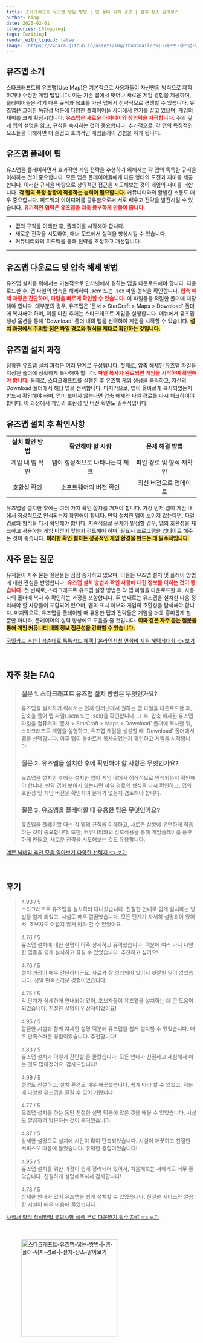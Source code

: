 ```yaml
---
title: 스타크래프트 유즈맵 넣는 방법 | 맵 폴더 위치 경로 | 설치 장소 알아보기
author: bing
date: 2025-02-01
categories: [Blogging]
tags: [writing]
render_with_liquid: false
image: 'https://24nara.github.io/assets/img/thumbnail/스타크래프트-유즈맵-넣는-방법-|-맵-폴더-위치-경로-|-설치-장소-알아보기.webp'
---
```



<h2 id='유즈맵_소개'>유즈맵 소개</h2>

<p>스타크래프트의 유즈맵(Use Map)은 기본적으로 사용자들이 자신만의 방식으로 제작하거나 수정한 게임 맵입니다. 이는 기존 맵에서 벗어나 새로운 게임 경험을 제공하며, 플레이어들은 각기 다른 규칙과 목표를 가진 맵에서 전략적으로 경쟁할 수 있습니다. 유즈맵은 그러한 독창성 덕분에 다양한 플레이어들 사이에서 인기를 끌고 있으며, 게임의 재미를 크게 확장시킵니다. <b><span style="color: #ee2323;">유즈맵은 새로운 아이디어와 창의력을 자극합니다.</span></b> 주의 깊게 맵의 설명을 읽고, 규칙을 숙지하는 것이 중요합니다. 추가적으로, 각 맵의 특징적인 요소들을 이해하면 더 즐겁고 효과적인 게임플레이 경험을 하게 됩니다. </p>

<h2 id='유즈맵_플레이_팁'>유즈맵 플레이 팁</h2>

<p>유즈맵을 플레이하면서 효과적인 게임 전략을 수행하기 위해서는 각 맵의 독특한 규칙을 이해하는 것이 중요합니다. 모든 맵은 플레이어들에게 다른 형태의 도전과 재미를 제공합니다. 이러한 규칙을 바탕으로 창의적인 접근을 시도해보는 것이 게임의 재미를 더합니다. <b><span style="background-color: #ffe066;">각 맵의 특정 상황에 적응하는 능력이 필요합니다.</span></b> 커뮤니티와의 활발한 소통도 매우 중요합니다. 피드백과 아이디어를 공유함으로써 서로 배우고 전략을 발전시킬 수 있습니다. <b><span style="color: #ee2323;">유기적인 협력은 유즈맵을 더욱 풍부하게 만들어 줍니다.</span></b></p>

<hr />

<ul>
    <li>맵의 규칙을 이해한 후, 플레이를 시작해야 합니다.</li>
    <li>새로운 전략을 시도하여, 매너 모드에서 실력을 향상시킬 수 있습니다.</li>
    <li>커뮤니티와의 피드백을 통해 전략을 조정하고 개선합니다.</li>
</ul>

<hr />

<h2 id='유즈맵_다운로드_및_압축_해제_방법'>유즈맵 다운로드 및 압축 해제 방법</h2>

<p>유즈맵 설치를 위해서는 기본적으로 인터넷에서 원하는 맵을 다운로드해야 합니다. 다운로드한 후, 맵 파일의 압축을 해제하여 .scm 또는 .scx 파일 형식을 확인합니다. <b><span style="color: #ee2323;">압축 해제 과정은 간단하며, 파일을 빠르게 확인할 수 있습니다.</span></b> 이 파일들을 적절한 폴더에 저장해야 합니다. 대부분의 경우, 유즈맵은 '문서 > StarCraft > Maps > Download' 폴더에 복사해야 하며, 이를 마친 후에는 스타크래프트 게임을 실행합니다. 메뉴에서 유즈맵 생성 옵션을 통해 'Download' 폴더 내의 맵을 선택하여 게임을 시작할 수 있습니다. <b><span style="background-color: #ffe066;">설치 과정에서 주의할 점은 파일 경로와 형식을 제대로 확인하는 것입니다.</span></b></p>

<h2 id='유즈맵_설치_과정'>유즈맵 설치 과정</h2>

<p>정확한 유즈맵 설치 과정은 여러 단계로 구성됩니다. 첫째로, 압축 해제된 유즈맵 파일을 지정된 폴더에 정확하게 복사해야 합니다. <b><span style="color: #ee2323;">파일 복사가 완료되면 게임을 시작하여 확인해야 합니다.</span></b> 둘째로, 스타크래프트를 실행한 후 유즈맵 게임 생성을 클릭하고, 자신의 Download 폴더에서 해당 맵을 선택합니다. 마지막으로, 맵이 올바르게 복사되었는지 반드시 확인해야 하며, 맵이 보이지 않는다면 압축 해제와 파일 경로를 다시 체크하여야 합니다. 이 과정에서 게임의 호환성 및 버전 확인도 필수적입니다. </p>

<h2 id='유즈맵_설치_후_확인사항'>유즈맵 설치 후 확인사항</h2>

<table>
    <tr>
        <td style="text-align: center; height: 17px;"><b>설치 확인 방법</b></td>
        <td style="text-align: center; height: 17px;"><b>확인해야 할 사항</b></td>
        <td style="text-align: center; height: 17px;"><b>문제 해결 방법</b></td>
    </tr>
    <tr>
        <td style="text-align: center; height: 17px;">게임 내 맵 확인</td>
        <td style="text-align: center; height: 17px;">맵이 정상적으로 나타나는지 체크</td>
        <td style="text-align: center; height: 17px;">파일 경로 및 형식 재확인</td>
    </tr>
    <tr>
        <td style="text-align: center; height: 17px;">호환성 확인</td>
        <td style="text-align: center; height: 17px;">소프트웨어의 버전 확인</td>
        <td style="text-align: center; height: 17px;">최신 버전으로 업데이트</td>
    </tr>
</table>

<p>유즈맵을 설치한 후에는 여러 가지 확인 절차를 거쳐야 합니다. 가장 먼저 맵이 게임 내에서 정상적으로 인식되는지 확인해야 합니다. 만약 설치한 맵이 보이지 않는다면, 파일 경로와 형식을 다시 확인해야 합니다. 지속적으로 문제가 발생할 경우, 맵의 호환성을 체크하고 사용하는 게임 버전이 맞는지 검토해야 하며, 필요시 프로그램을 업데이트 해주는 것이 좋습니다. <b><span style="background-color: #ffe066;">이러한 확인 절차는 성공적인 게임 환경을 만드는 데 필수적입니다.</span></b></p>

<h2 id='자주_묻는_질문'>자주 묻는 질문</h2>

<p>유저들이 자주 묻는 질문들은 점점 증가하고 있으며, 이들은 유즈맵 설치 및 플레이 방법에 대한 관심을 반영합니다. <b><span style="color: #ee2323;">유즈맵 설치 방법과 확인 사항에 대한 정보를 더하는 것이 좋습니다.</span></b> 첫 번째로, 스타크래프트 유즈맵 설정 방법은 각 맵 파일을 다운로드한 후, 사용자의 폴더에 복사 후 확인하는 과정을 포함합니다. 두 번째로는 유즈맵을 설치한 다음 정리해야 할 사항들이 포함되어 있으며, 맵의 표시 여부와 게임의 호환성을 탐색해야 합니다. 마지막으로, 유즈맵을 플레이할 때 유용한 팁과 전략들은 게임을 더욱 흥미롭게 할 뿐만 아니라, 플레이어의 실력 향상에도 도움을 줄 것입니다. <b><span style="background-color: #ffe066;">이와 같은 자주 묻는 질문을 통해 게임 커뮤니티 내의 정보 접근성을 강화할 수 있습니다.</span></b></p>


<p><a class="click-button" title="국민카드 추천 | 청춘대로 톡톡카드 혜택 | 온라인신청 연회비 지원 혜택최대화" href="https://24nara.github.io/posts/%EA%B5%AD%EB%AF%BC%EC%B9%B4%EB%93%9C-%EC%B6%94%EC%B2%9C-%EC%B2%AD%EC%B6%98%EB%8C%80%EB%A1%9C-%ED%86%A1%ED%86%A1%EC%B9%B4%EB%93%9C-%ED%98%9C%ED%83%9D-%EC%98%A8%EB%9D%BC%EC%9D%B8%EC%8B%A0%EC%B2%AD-%EC%97%B0%ED%9A%8C%EB%B9%84-%EC%A7%80%EC%9B%90-%ED%98%9C%ED%83%9D%EC%B5%9C%EB%8C%80%ED%99%94/" rel="dofollow">국민카드 추천 | 청춘대로 톡톡카드 혜택 | 온라인신청 연회비 지원 혜택최대화 👈 보기</a></p><br>
<h2 id='자주_찾는_FAQ'>자주 찾는 FAQ</h2>
<div itemscope="" itemtype="https://schema.org/FAQPage"> 
<blockquote> 
<div itemscope="" itemprop="mainEntity" itemtype="https://schema.org/Question"> 
<h3 itemprop="name">질문 1. 스타크래프트 유즈맵 설치 방법은 무엇인가요?</h3> 
<div itemscope="" itemprop="acceptedAnswer" itemtype="https://schema.org/Answer"> 
<span itemprop="text"> 
<p>유즈맵을 설치하기 위해서는 먼저 인터넷에서 원하는 맵 파일을 다운로드한 후, 압축을 풀어 맵 파일(.scm 또는 .scx)을 확인합니다. 그 후, 압축 해제된 유즈맵 파일을 컴퓨터의 '문서 > StarCraft > Maps > Download' 폴더에 복사한 뒤, 스타크래프트 게임을 실행하고, 유즈맵 게임을 생성할 때 'Download' 폴더에서 맵을 선택합니다. 이후 맵이 올바르게 복사되었는지 확인하고 게임을 시작합니다.</p> 
</span> 
</div> 
</div> 
<div itemscope="" itemprop="mainEntity" itemtype="https://schema.org/Question"> 
<h3 itemprop="name">질문 2. 유즈맵을 설치한 후에 확인해야 할 사항은 무엇인가요?</h3> 
<div itemscope="" itemprop="acceptedAnswer" itemtype="https://schema.org/Answer"> 
<span itemprop="text"> 
<p>유즈맵을 설치한 후에는 설치한 맵이 게임 내에서 정상적으로 인식되는지 확인해야 합니다. 만약 맵이 보이지 않는다면 파일 경로와 형식을 다시 확인하고, 맵의 호환성 및 게임 버전을 확인하여 문제가 없는지 검토해야 합니다.</p> 
</span> 
</div> 
</div> 
<div itemscope="" itemprop="mainEntity" itemtype="https://schema.org/Question"> 
<h3 itemprop="name">질문 3. 유즈맵을 플레이할 때 유용한 팁은 무엇인가요?</h3> 
<div itemscope="" itemprop="acceptedAnswer" itemtype="https://schema.org/Answer"> 
<span itemprop="text"> 
<p>유즈맵을 플레이할 때는 각 맵의 규칙을 이해하고, 새로운 상황에 유연하게 적응하는 것이 중요합니다. 또한, 커뮤니티와의 상호작용을 통해 게임플레이를 풍부하게 만들고, 새로운 전략을 시도해보는 것도 유용합니다.</p> 
</span> 
</div> 
</div> 
</blockquote> 
</div>
<p><a class="click-button" title="예쁜 닉네임 추천 모음 알아보기 다양한 선택지" href="https://24nara.github.io/posts/%EC%98%88%EC%81%9C-%EB%8B%89%EB%84%A4%EC%9E%84-%EC%B6%94%EC%B2%9C-%EB%AA%A8%EC%9D%8C-%EC%95%8C%EC%95%84%EB%B3%B4%EA%B8%B0-%EB%8B%A4%EC%96%91%ED%95%9C-%EC%84%A0%ED%83%9D%EC%A7%80/" rel="dofollow">예쁜 닉네임 추천 모음 알아보기 다양한 선택지 👈 보기</a></p><br>
<h2 id='후기'>후기</h2>
<div itemscope itemtype="https://schema.org/Product">
  <blockquote>
  <div itemprop="review" itemscope itemtype="https://schema.org/Review">
      <div itemprop="reviewRating" itemscope itemtype="https://schema.org/Rating"> <span itemprop="ratingValue">4.93</span> / <span itemprop="bestRating">5</span> </div>
      <span itemprop="reviewBody">스타크래프트 유즈맵을 설치하러 다녀왔습니다. 친절한 안내로 쉽게 설치하는 방법을 알게 되었고, 시설도 매우 깔끔했습니다. 모든 단계가 자세히 설명되어 있어서, 초보자도 어렵지 않게 따라 할 수 있었어요.</span>
  </div>
  <br>
  <div itemprop="review" itemscope itemtype="https://schema.org/Review">
      <div itemprop="reviewRating" itemscope itemtype="https://schema.org/Rating"> <span itemprop="ratingValue">4.76</span> / <span itemprop="bestRating">5</span> </div>
      <span itemprop="reviewBody">유즈맵 설치에 대한 설명이 아주 상세하고 유익했습니다. 덕분에 여러 가지 다양한 맵들을 쉽게 설치하고 즐길 수 있었습니다. 추천하고 싶어요!</span>
  </div>
  <br>
  <div itemprop="review" itemscope itemtype="https://schema.org/Review">
      <div itemprop="reviewRating" itemscope itemtype="https://schema.org/Rating"> <span itemprop="ratingValue">4.76</span> / <span itemprop="bestRating">5</span> </div>
      <span itemprop="reviewBody">설치 과정이 매우 간단하더군요. 자료가 잘 정리되어 있어서 헷갈릴 일이 없었습니다. 정말 만족스러운 경험이었습니다!</span>
  </div>
  <br>
  <div itemprop="review" itemscope itemtype="https://schema.org/Review">
      <div itemprop="reviewRating" itemscope itemtype="https://schema.org/Rating"> <span itemprop="ratingValue">4.75</span> / <span itemprop="bestRating">5</span> </div>
      <span itemprop="reviewBody">각 단계가 상세하게 안내되어 있어, 초보자들이 유즈맵을 설치하는 데 큰 도움이 되었습니다. 친절한 설명이 인상적이었어요!</span>
  </div>
  <br>
  <div itemprop="review" itemscope itemtype="https://schema.org/Review">
      <div itemprop="reviewRating" itemscope itemtype="https://schema.org/Rating"> <span itemprop="ratingValue">4.95</span> / <span itemprop="bestRating">5</span> </div>
      <span itemprop="reviewBody">깔끔한 시설과 함께 자세한 설명 덕분에 유즈맵을 쉽게 설치할 수 있었습니다. 매우 만족스러운 경험이었습니다. 추천합니다!</span>
  </div>
  <br>
  <div itemprop="review" itemscope itemtype="https://schema.org/Review">
      <div itemprop="reviewRating" itemscope itemtype="https://schema.org/Rating"> <span itemprop="ratingValue">4.83</span> / <span itemprop="bestRating">5</span> </div>
      <span itemprop="reviewBody">유즈맵 설치가 이렇게 간단할 줄 몰랐습니다. 모든 안내가 친절하고 세심해서 아는 것도 많아졌어요. 감사드립니다!</span>
  </div>
  <br>
  <div itemprop="review" itemscope itemtype="https://schema.org/Review">
      <div itemprop="reviewRating" itemscope itemtype="https://schema.org/Rating"> <span itemprop="ratingValue">4.99</span> / <span itemprop="bestRating">5</span> </div>
      <span itemprop="reviewBody">설명도 친절하고, 설치 환경도 매우 깨끗했습니다. 쉽게 따라 할 수 있었고, 덕분에 다양한 유즈맵을 즐길 수 있어 기쁩니다!</span>
  </div>
  <br>
  <div itemprop="review" itemscope itemtype="https://schema.org/Review">
      <div itemprop="reviewRating" itemscope itemtype="https://schema.org/Rating"> <span itemprop="ratingValue">4.77</span> / <span itemprop="bestRating">5</span> </div>
      <span itemprop="reviewBody">유즈맵 설치를 하는 동안 친절한 설명 덕분에 많은 것을 배울 수 있었습니다. 시설도 깔끔하여 방문하는 것이 즐거웠습니다.</span>
  </div>
  <br>
  <div itemprop="review" itemscope itemtype="https://schema.org/Review">
      <div itemprop="reviewRating" itemscope itemtype="https://schema.org/Rating"> <span itemprop="ratingValue">4.87</span> / <span itemprop="bestRating">5</span> </div>
      <span itemprop="reviewBody">상세한 설명으로 설치에 시간이 많이 단축되었습니다. 시설이 깨끗하고 친절한 서비스도 마음에 들었습니다. 유익한 경험이었습니다!</span>
  </div>
  <br>
  <div itemprop="review" itemscope itemtype="https://schema.org/Review">
      <div itemprop="reviewRating" itemscope itemtype="https://schema.org/Rating"> <span itemprop="ratingValue">4.95</span> / <span itemprop="bestRating">5</span> </div>
      <span itemprop="reviewBody">유즈맵 설치를 위한 과정이 쉽게 정리되어 있어서, 처음해보는 저에게도 너무 좋았습니다. 친절하게 설명해주셔서 감사합니다!</span>
  </div>
  <br>
  <div itemprop="review" itemscope itemtype="https://schema.org/Review">
      <div itemprop="reviewRating" itemscope itemtype="https://schema.org/Rating"> <span itemprop="ratingValue">4.78</span> / <span itemprop="bestRating">5</span> </div>
      <span itemprop="reviewBody">상세한 안내가 있어 유즈맵을 쉽게 설치할 수 있었습니다. 친절한 서비스와 깔끔한 시설이 매우 마음에 들었습니다.</span>
  </div>
  </blockquote>
</div>
<p><a class="click-button" title="사직서 양식 작성방법 유의사항 샘플 무료 다운받기 필수 자료" href="https://24nara.github.io/posts/%EC%82%AC%EC%A7%81%EC%84%9C-%EC%96%91%EC%8B%9D-%EC%9E%91%EC%84%B1%EB%B0%A9%EB%B2%95-%EC%9C%A0%EC%9D%98%EC%82%AC%ED%95%AD-%EC%83%98%ED%94%8C-%EB%AC%B4%EB%A3%8C-%EB%8B%A4%EC%9A%B4%EB%B0%9B%EA%B8%B0-%ED%95%84%EC%88%98-%EC%9E%90%EB%A3%8C/" rel="dofollow">사직서 양식 작성방법 유의사항 샘플 무료 다운받기 필수 자료 👈 보기</a></p><br>
<figure class="image"><img src="https://24nara.github.io/assets/img/thumbnail/스타크래프트-유즈맵-넣는-방법-|-맵-폴더-위치-경로-|-설치-장소-알아보기.webp" alt="스타크래프트-유즈맵-넣는-방법-|-맵-폴더-위치-경로-|-설치-장소-알아보기" width="256" height="256"></figure>